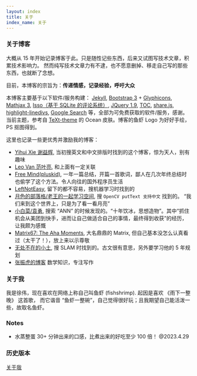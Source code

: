 ```yaml
---
layout: index
title: 关于
index_name: 关于
---
```


### 关于博客

大概从 15 年开始记录博客于此。只是随性记些东西，后来又试图写技术文章，积累技术影响力。
然而纯写技术文章力有不逮，也不愿意删掉、移走自己写的那些东西，也就断了念想。

目前，本博客的宗旨为：**传递情感，记录经验，呼吁大众**

本博客主要基于以下软件/服务构建： [Jekyll](https://jekyllcn.com/), [Bootstrap 3](https://v3.bootcss.com/) + [Glyphicons](https://www.glyphicons.com/), [Mathjax 3](https://www.mathjax.org/), [Isso（基于 SQLite 的评论系统）](https://github.com/posativ/isso), [JQuery 1.9](https://jquery.com/), [TOC](https://github.com/ghiculescu/jekyll-table-of-contents), [share.js](https://github.com/overtrue/share.js), [highlight-linedivs](https://github.com/m-cat/highlight-linedivs), [Google Search](http://cse.google.com/) 等，全部为可免费获取的软件/服务，感谢。当前主题，参考自 [TeXt-theme](https://github.com/kitian616/jekyll-TeXt-theme) 的 Ocean 皮肤。博客的鱼虾 Logo 为好好手绘，PS 抠图得到。

这里也记录一些更优秀并激励我的博客：

- [Yihui Xie 谢益辉](https://yihui.org/), 当初搜英文和中文排版时找到的这个博客，惊为天人，别有趣味
- [Leo Van 范叶亮](https://leovan.me/cn/), 和上面有一定关联
- [Free Mind(pluskid)](https://freemind.pluskid.org/), 一年一篇总结，开篇一首歌词，鄙人在几次年终总结时也偷学了这个方法。令人向往的国外程序员生活
- [LeftNotEasy](https://www.cnblogs.com/LeftNotEasy/), 留下的都不容易，搜机器学习时找到的
- [月色的部落格/老王的一起学习空间](http://www.17study.com.cn/), 搜 `OpenCV putText 支持中文` 找到的。 “我们来到这个世界上，只是为了看一看月亮”
- [小白菜/袁勇](https://yongyuan.name/cn/), 搜索 “ANN” 的时候发现的。“十年饮冰，思想造物”。其中“抓住机会从美团到快手，进而让自己做适合自己的事情，最终得到收获”的经历，让我颇为感慨
- [Matrix67: The Aha Moments](http://www.matrix67.com/blog/), 大名鼎鼎的 Matrix, 但自己基本没怎么认真看过（太干了！），放上来以示尊敬
- [无处不在的小土](https://gaoyichao.com/), 搜 SLAM 时找到的。古文很有意思，另外要学习他的 5 年规划
- [张振虎的博客](https://www.zhangzhenhu.com/glm/source/index.html) 数学知识，专注写作

### 关于我

我是徐伟，现在喜欢在网络上称自己叫鱼虾 (fishshrimp). 起因是喜欢 《雨下一整晚》 这首歌，
而它谐音 “鱼虾一整碗”，自己觉得很好玩；且我期望自己能活泼一些，故取名鱼虾。

### Notes

- 水蒸整蛋 30+ 分钟出来的口感，比煮出来的好吃至少 100 倍！ @2023.4.29

### 历史版本

[关于我](./me1.html)
